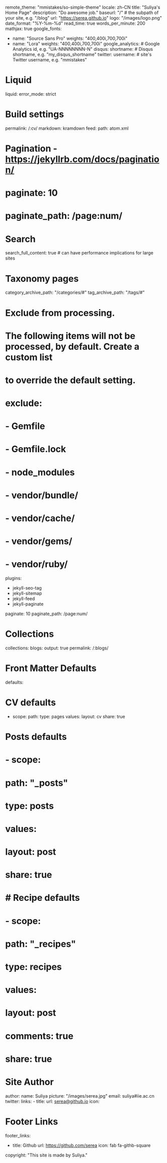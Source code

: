 remote_theme: "mmistakes/so-simple-theme"
locale: zh-CN
title: "Suliya's Home Page"
description: "Do awesome job."
baseurl: "/" # the subpath of your site, e.g. "/blog"
url: "https://serea.github.io"
logo: "/images/logo.png"
date_format: "%Y-%m-%d"
read_time:  true
words_per_minute:  200
mathjax:  true
google_fonts:
  - name: "Source Sans Pro"
    weights: "400,400i,700,700i"
  - name: "Lora"
    weights: "400,400i,700,700i"
google_analytics: # Google Analytics id, e.g. "UA-NNNNNNNN-N"
disqus:
  shortname: # Disqus shortname, e.g. "my_disqus_shortname"
twitter:
  username: # site's Twitter username, e.g. "mmistakes"

# Liquid
liquid:
  error_mode: strict

# Build settings
permalink: /:cv/
markdown: kramdown
feed:
  path: atom.xml

# Pagination - https://jekyllrb.com/docs/pagination/
# paginate: 10
# paginate_path: /page:num/

# Search
search_full_content: true # can have performance implications for large sites

# Taxonomy pages
category_archive_path: "/categories/#"
tag_archive_path: "/tags/#"

# Exclude from processing.
# The following items will not be processed, by default. Create a custom list
# to override the default setting.
# exclude:
#   - Gemfile
#   - Gemfile.lock
#   - node_modules
#   - vendor/bundle/
#   - vendor/cache/
#   - vendor/gems/
#   - vendor/ruby/

plugins:
  - jekyll-seo-tag
  - jekyll-sitemap
  - jekyll-feed
  - jekyll-paginate

paginate: 10
paginate_path: /page:num/

# Collections
collections:
  blogs:
    output: true
    permalink: /:blogs/

# Front Matter Defaults
defaults:
  # CV defaults
  - scope:
      path:
      type: pages
    values:
      layout: cv
      share: true
  # Posts defaults
  # - scope:
  #     path: "_posts"
  #     type: posts
  #   values:
  #     layout: post
  #     share: true
  # # Recipe defaults
  # - scope:
  #     path: "_recipes"
  #     type: recipes
  #   values:
  #     layout: post
  #     comments: true
  #     share: true

# Site Author
author:
  name: Suliya
  picture: "/images/serea.jpg"
  email: suliya#iie.ac.cn
  twitter:
  links:
    - title:
      url: serea@github.io
      icon:

# Footer Links
footer_links:
  - title: Github
    url: https://github.com/serea
    icon: fab fa-githb-square

copyright: "This site is made by Suliya."